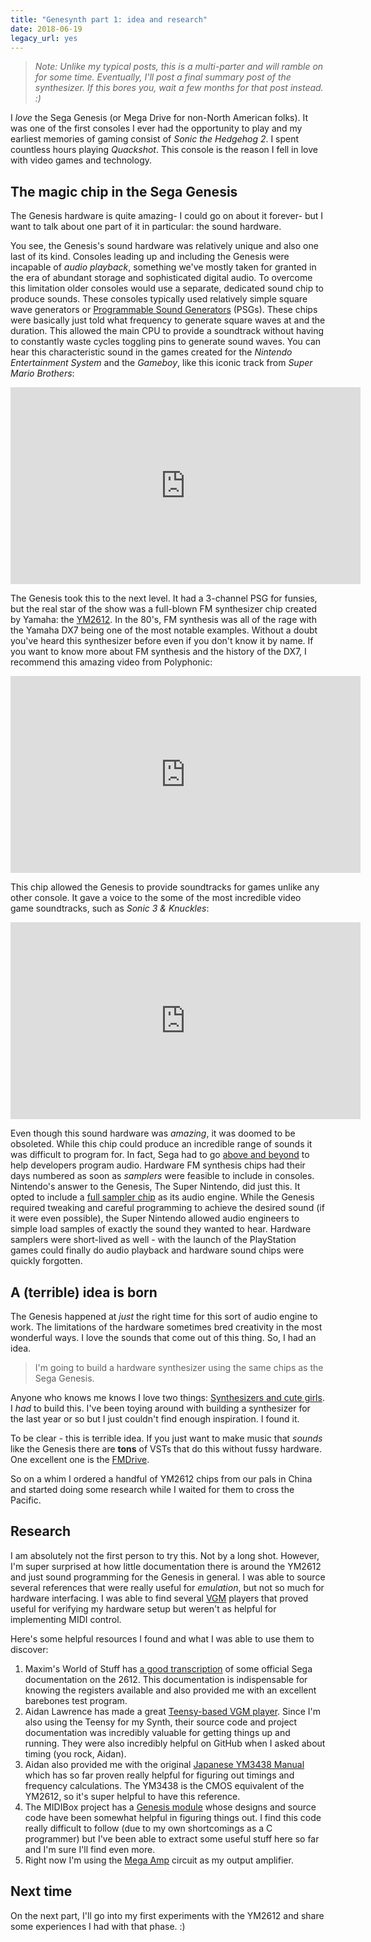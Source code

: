 ```yaml
---
title: "Genesynth part 1: idea and research"
date: 2018-06-19
legacy_url: yes
---
```


> **Note*: Unlike my typical posts, this is a multi-parter and will ramble on for some time. Eventually, I'll post a final summary post of the synthesizer. If this bores you, wait a few months for that post instead. :)*


I *love* the Sega Genesis (or Mega Drive for non-North American folks). It was one of the first consoles I ever had the opportunity to play and my earliest memories of gaming consist of *Sonic the Hedgehog 2*. I spent countless hours playing *Quackshot*. This console is the reason I fell in love with video games and technology.

## The magic chip in the Sega Genesis

The Genesis hardware is quite amazing- I could go on about it forever- but I want to talk about one part of it in particular: the sound hardware.

You see, the Genesis's sound hardware was relatively unique and also one last of its kind. Consoles leading up and including the Genesis were incapable of *audio playback*, something we've mostly taken for granted in the era of abundant storage and sophisticated digital audio. To overcome this limitation older consoles would use a separate, dedicated sound chip to produce sounds. These consoles typically used relatively simple square wave generators or [Programmable Sound Generators](https://en.wikipedia.org/wiki/Programmable_sound_generator) (PSGs). These chips were basically just told what frequency to generate square waves at and the duration. This allowed the main CPU to provide a soundtrack without having to constantly waste cycles toggling pins to generate sound waves. You can hear this characteristic sound in the games created for the *Nintendo Entertainment System* and the *Gameboy*, like this iconic track from *Super Mario Brothers*:

<iframe width="560" height="315" src="https://www.youtube.com/embed/wGX4obVl64w" frameborder="0" allow="autoplay; encrypted-media" allowfullscreen></iframe>

The Genesis took this to the next level. It had a 3-channel PSG for funsies, but the real star of the show was a full-blown FM synthesizer chip created by Yamaha: the [YM2612](https://en.wikipedia.org/wiki/Yamaha_YM2612). In the 80's, FM synthesis was all of the rage with the Yamaha DX7 being one of the most notable examples. Without a doubt you've heard this synthesizer before even if you don't know it by name. If you want to know more about FM synthesis and the history of the DX7, I recommend this amazing video from Polyphonic:

<iframe width="560" height="315" src="https://www.youtube.com/embed/Q1Ha0MMT0aA" frameborder="0" allow="autoplay; encrypted-media" allowfullscreen></iframe>

This chip allowed the Genesis to provide soundtracks for games unlike any other console. It gave a voice to the some of the most incredible video game soundtracks, such as *Sonic 3 & Knuckles*:

<iframe width="560" height="315" src="https://www.youtube.com/embed/_T7hdIh-gtw" frameborder="0" allow="autoplay; encrypted-media" allowfullscreen></iframe>

Even though this sound hardware was *amazing*, it was doomed to be obsoleted. While this chip could produce an incredible range of sounds it was difficult to program for. In fact, Sega had to go [above and beyond](https://www.youtube.com/watch?v=WEvnZRCW_qc) to help developers program audio. Hardware FM synthesis chips had their days numbered as soon as *samplers* were feasible to include in consoles. Nintendo's answer to the Genesis, The Super Nintendo, did just this. It opted to include a [full sampler chip](https://en.wikipedia.org/wiki/Nintendo_S-SMP) as its audio engine. While the Genesis required tweaking and careful programming to achieve the desired sound (if it were even possible), the Super Nintendo allowed audio engineers to simple load samples of exactly the sound they wanted to hear. Hardware samplers were short-lived as well - with the launch of the PlayStation games could finally do audio playback and hardware sound chips were quickly forgotten.

## A (terrible) idea is born

The Genesis happened at *just* the right time for this sort of audio engine to work. The limitations of the hardware sometimes bred creativity in the most wonderful ways. I love the sounds that come out of this thing. So, I had an idea.

> I'm going to build a hardware synthesizer using the same chips as the Sega Genesis.

Anyone who knows me knows I love two things: [Synthesizers and cute girls](https://www.youtube.com/watch?v=DJ2LUrXxa1o). I *had* to build this. I've been toying around with building a synthesizer for the last year or so but I just couldn't find enough inspiration. I found it.

To be clear - this is terrible idea. If you just want to make music that *sounds* like the Genesis there are **tons** of VSTs that do this without fussy hardware. One excellent one is the [FMDrive](http://www.alyjameslab.com/alyjameslabfmdrive.html).

So on a whim I ordered a handful of YM2612 chips from our pals in China and started doing some research while I waited for them to cross the Pacific.

## Research

I am absolutely not the first person to try this. Not by a long shot. However, I'm super surprised at how little documentation there is around the YM2612 and just sound programming for the Genesis in general. I was able to source several references that were really useful for *emulation*, but not so much for hardware interfacing. I was able to find several [VGM](https://en.wikipedia.org/wiki/VGM_(file_format)) players that proved useful for verifying my hardware setup but weren't as helpful for implementing MIDI control.

Here's some helpful resources I found and what I was able to use them to discover:

1. Maxim's World of Stuff has [a good transcription](http://www.smspower.org/maxim/Documents/YM2612) of some official Sega documentation on the 2612. This documentation is indispensable for knowing the registers available and also provided me with an excellent barebones test program.
2. Aidan Lawrence has made a great [Teensy-based VGM player](http://www.aidanlawrence.com/hardware-sega-genesis-video-game-music-player-2-0/). Since I'm also using the Teensy for my Synth, their source code and project documentation was incredibly valuable for getting things up and running. They were also incredibly helpful on GitHub when I asked about timing (you rock, Aidan).
3. Aidan also provided me with the original [Japanese YM3438 Manual](/files/YM3438_APL.pdf) which has so far proven really helpful for figuring out timings and frequency calculations. The YM3438 is the CMOS equivalent of the YM2612, so it's super helpful to have this reference.
4. The MIDIBox project has a [Genesis module](http://www.midibox.org/dokuwiki/doku.php?id=mbhp_genesis) whose designs and source code have been somewhat helpful in figuring things out. I find this code really difficult to follow (due to my own shortcomings as a C programmer) but I've been able to extract some useful stuff here so far and I'm sure I'll find even more.
5. Right now I'm using the [Mega Amp](http://www.sega-16.com/forum/showthread.php?26568-Introducing-the-Mega-Amp-The-universal-Genesis-audio-circuit) circuit as my output amplifier.

## Next time

On the next part, I'll go into my first experiments with the YM2612 and share some experiences I had with that phase. :)
